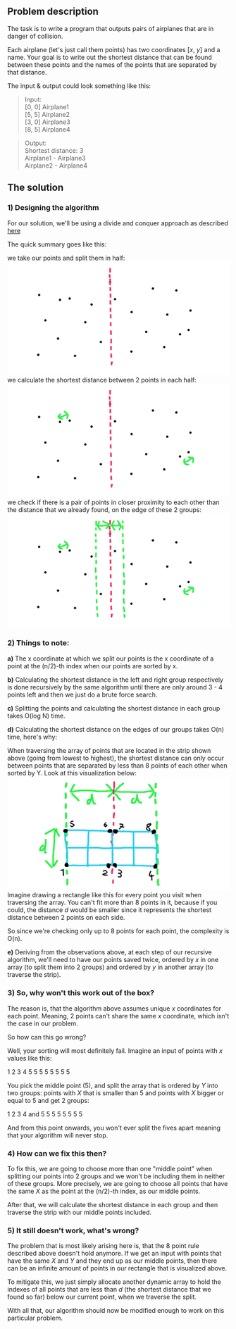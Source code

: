 
## Problem description
The task is to write a program that outputs pairs of airplanes that are in danger of collision.

Each airplane (let's just call them points) has two coordinates [_x_, _y_] and a name. Your goal is to write out the shortest distance that can be found between these points and the names of the points that are separated by that distance.

The input & output could look something like this:
 >Input:  
 >[0, 0] Airplane1  
 >[5, 5] Airplane2  
 >[3, 0] Airplane3  
 >[8, 5] Airplane4  
 
 >Output:  
 >Shortest distance: 3  
 >Airplane1 - Airplane3  
 >Airplane2 - Airplane4  

## The solution

### 1) Designing the algorithm

For our solution, we'll be using a divide and conquer approach as described [here](https://en.wikipedia.org/wiki/Closest_pair_of_points_problem)

The quick summary goes like this:

we take our points and split them in half:
![points_divided_in_half](https://raw.githubusercontent.com/JaroslavUrbann/blog/master/assets/images/points1.png)
we calculate the shortest distance between 2 points in each half:
![points_with_distance](https://raw.githubusercontent.com/JaroslavUrbann/blog/master/assets/images/points2.png)
we check if there is a pair of points in closer proximity to each other than the distance that we already found, on the edge of these 2 groups:
![checking_the_strip](https://raw.githubusercontent.com/JaroslavUrbann/blog/master/assets/images/points3.png)
### 2) Things to note:

**a)** The x coordinate at which we split our points is the x coordinate of a point at the (n/2)-th index when our points are sorted by x.

**b)** Calculating the shortest distance in the left and right group respectively is done recursively by the same algorithm until there are only around 3 - 4 points left and then we just do a brute force search.

**c)** Splitting the points and calculating the shortest distance in each group takes O(log N) time.

**d)** Calculating the shortest distance on the edges of our groups takes O(n) time, here's why:

When traversing the array of points that are located in the strip shown above (going from lowest to highest), the shortest distance can only occur between points that are separated by less than 8 points of each other when sorted by Y. Look at this visualization below:
![strip_zoomed_in](https://raw.githubusercontent.com/JaroslavUrbann/blog/master/assets/images/points4.png)
Imagine drawing a rectangle like this for every point you visit when traversing the array. You can't fit more than 8 points in it, because if you could, the distance *d* would be smaller since it represents the shortest distance between 2 points on each side.

So since we're checking only up to 8 points for each point, the complexity is O(n).

**e)** Deriving from the observations above, at each step of our recursive algorithm, we'll need to have our points saved twice,  ordered by *x* in one array (to split them into 2 groups) and ordered by *y* in another array (to traverse the strip).


### 3) So, why won't this work out of the box?

The reason is, that the algorithm above assumes unique *x* coordinates for each point. Meaning,  2 points can't share the same *x* coordinate, which isn't the case in our problem.

So how can this go wrong?

Well, your sorting will most definitely fail. Imagine an input of points with *x* values like this:

1 2 3 4 5 5 5 5 5 5 5 5

You pick the middle point (5), and split the array that is ordered by *Y* into two groups: points with *X* that is smaller than 5 and points with *X* bigger or equal to 5 and get 2 groups:

1 2 3 4 
and 
5 5 5 5 5 5 5 5

And from this point onwards, you won't ever split the fives apart meaning that your algorithm will never stop.

### 4) How can we fix this then?

To fix this, we are going to choose more than one "middle point" when splitting our points into 2 groups and we won't be including them in neither of these groups. More precisely, we are going to choose all points that have the same *X*  as the point at the  (n/2)-th index, as our middle points.

After that, we will calculate the shortest distance in each group and then traverse the strip with our middle points included.


### 5) It still doesn't work, what's wrong?

The problem that is most likely arising here is, that the 8 point rule described above doesn't hold anymore. If we get an input with points that have the same *X* and *Y* and they end up as our middle points, then there can be an infinite amount of points in our rectangle that is visualized above.

To mitigate this, we just simply allocate another dynamic array to hold the indexes of all points that are less than *d* (the shortest distance that we found so far) below our current point, when we traverse the split.

With all that, our algorithm should now be modified enough to work on this particular problem.
